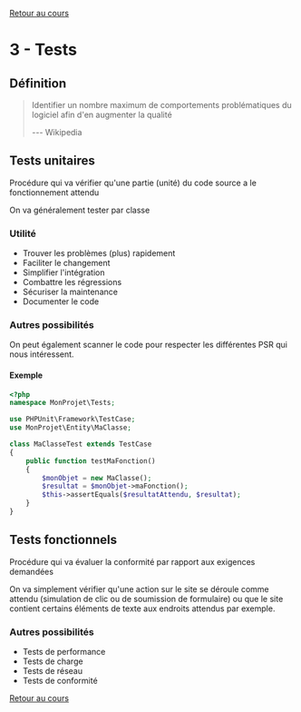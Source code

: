[Retour au cours](../cours.md)

# 3 - Tests

## Définition

> Identifier un nombre maximum de comportements problématiques du logiciel afin d'en augmenter la qualité
>
> --- Wikipedia

## Tests unitaires

Procédure qui va vérifier qu'une partie (unité) du code source a le fonctionnement attendu

On va généralement tester par classe

### Utilité

* Trouver les problèmes (plus) rapidement
* Faciliter le changement
* Simplifier l'intégration
* Combattre les régressions
* Sécuriser la maintenance
* Documenter le code

### Autres possibilités

On peut également scanner le code pour respecter les différentes PSR qui nous intéressent.

#### Exemple

```php
<?php
namespace MonProjet\Tests;

use PHPUnit\Framework\TestCase;
use MonProjet\Entity\MaClasse;

class MaClasseTest extends TestCase
{
    public function testMaFonction()
    {
        $monObjet = new MaClasse();
        $resultat = $monObjet->maFonction();
        $this->assertEquals($resultatAttendu, $resultat);
    }
}

```

## Tests fonctionnels

Procédure qui va évaluer la conformité par rapport aux exigences demandées

On va simplement vérifier qu'une action sur le site se déroule comme attendu (simulation de clic ou de soumission de formulaire) ou que le site contient certains éléments de texte aux endroits attendus par exemple.

### Autres possibilités

* Tests de performance
* Tests de charge
* Tests de réseau
* Tests de conformité

[Retour au cours](../cours.md)
